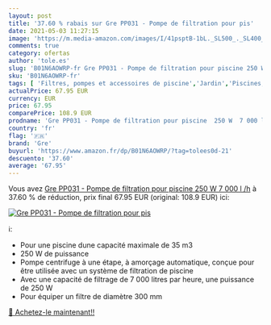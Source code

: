 ```yaml
---
layout: post
title: '37.60 % rabais sur Gre PP031 - Pompe de filtration pour pis'
date: 2021-05-03 11:27:15
image: 'https://m.media-amazon.com/images/I/41psptB-1bL._SL500_._SL400_.jpg'
comments: true
category: ofertas
author: 'tole.es'
slug: 'B01N6AOWRP-fr Gre PP031 - Pompe de filtration pour piscine 250 W 7 000 l /h'
sku: 'B01N6AOWRP-fr'
tags: [ 'Filtres, pompes et accessoires de piscine','Jardin','Piscines, spas et accessoires','Pompes de piscine','gre', ]
actualPrice: 67.95 EUR
currency: EUR
price: 67.95
comparePrice: 108.9 EUR
prodname: 'Gre PP031 - Pompe de filtration pour piscine  250 W  7 000 l /h'
country: 'fr'
flag: '🇫🇷'
brand: 'Gre'
buyurl: 'https://www.amazon.fr/dp/B01N6AOWRP/?tag=tolees0d-21'
descuento: '37.60'
average: '67.95'
---
```


Vous avez [Gre PP031 - Pompe de filtration pour piscine  250 W  7 000 l /h](https://www.amazon.fr/dp/B01N6AOWRP/?tag=tolees0d-21)  à  37.60 % de réduction, prix final  67.95 EUR (original: 108.9 EUR) ici:

[![Gre PP031 - Pompe de filtration pour pis](https://m.media-amazon.com/images/I/41psptB-1bL._SL500_._SL400_.jpg)](https://www.amazon.fr/dp/B01N6AOWRP/?tag=tolees0d-21)

ℹ️:

- Pour une piscine dune capacité maximale de 35 m3
- 250 W de puissance
- Pompe centrifuge à une étape, à amorçage automatique, conçue pour être utilisée avec un système de filtration de piscine
- Avec une capacité de filtrage de 7 000 litres par heure, une puissance de 250 W
- Pour équiper un filtre de diamètre 300 mm

[🛒 Achetez-le maintenant!!](https://www.amazon.fr/dp/B01N6AOWRP/?tag=tolees0d-21)
